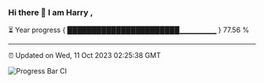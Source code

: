 ### Hi there 👋 I am Harry , 

⏳ Year progress { ███████████████████████▁▁▁▁▁▁▁ } 77.56 %

---

⏰ Updated on Wed, 11 Oct 2023 02:25:38 GMT

![Progress Bar CI](https://github.com/duykhang68/duykhang68/workflows/Progress%20Bar%20CI/badge.svg)
